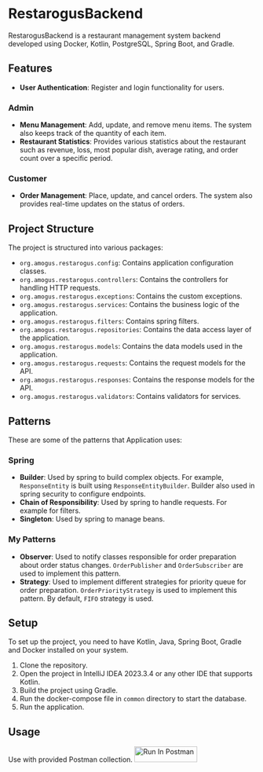 # RestarogusBackend

RestarogusBackend is a restaurant management system backend developed using Docker, Kotlin, PostgreSQL, Spring Boot, and Gradle.

## Features

- **User Authentication**: Register and login functionality for users.
### Admin
- **Menu Management**: Add, update, and remove menu items. The system also keeps track of the quantity of each item.
- **Restaurant Statistics**: Provides various statistics about the restaurant such as revenue, loss, most popular dish, average rating, and order count over a specific period.
### Customer
- **Order Management**: Place, update, and cancel orders. The system also provides real-time updates on the status of orders.

## Project Structure

The project is structured into various packages:

- `org.amogus.restarogus.config`: Contains application configuration classes.
- `org.amogus.restarogus.controllers`: Contains the controllers for handling HTTP requests.
- `org.amogus.restarogus.exceptions`: Contains the custom exceptions.
- `org.amogus.restarogus.services`: Contains the business logic of the application.
- `org.amogus.restarogus.filters`: Contains spring filters.
- `org.amogus.restarogus.repositories`: Contains the data access layer of the application.
- `org.amogus.restarogus.models`: Contains the data models used in the application.
- `org.amogus.restarogus.requests`: Contains the request models for the API.
- `org.amogus.restarogus.responses`: Contains the response models for the API.
- `org.amogus.restarogus.validators`: Contains validators for services.

## Patterns
These are some of the patterns that Application uses:
### Spring
- **Builder**: Used by spring to build complex objects. 
For example, `ResponseEntity` is built using `ResponseEntityBuilder`. 
Builder also used in spring security to configure endpoints.
- **Chain of Responsibility**: Used by spring to handle requests. 
For example for filters.
- **Singleton**: Used by spring to manage beans.
### My Patterns
- **Observer**: Used to notify classes responsible for order preparation about order status changes.
`OrderPublisher` and  `OrderSubscriber` are used to implement this pattern.
- **Strategy**: Used to implement different strategies for priority queue for order preparation.
`OrderPriorityStrategy` is used to implement this pattern. By default, `FIFO` strategy is used.

## Setup

To set up the project, you need to have Kotlin, Java, Spring Boot, Gradle and Docker installed on your system.

1. Clone the repository.
2. Open the project in IntelliJ IDEA 2023.3.4 or any other IDE that supports Kotlin.
3. Build the project using Gradle.
4. Run the docker-compose file in `common` directory to start the database.
5. Run the application.

## Usage

Use with provided Postman collection.
[<img src="https://run.pstmn.io/button.svg" alt="Run In Postman" style="width: 128px; height: 32px;">](https://app.getpostman.com/run-collection/29782245-5a7f980e-e9b8-4a75-ad9d-5244fce5edbc?action=collection%2Ffork&source=rip_markdown&collection-url=entityId%3D29782245-5a7f980e-e9b8-4a75-ad9d-5244fce5edbc%26entityType%3Dcollection%26workspaceId%3D90ede7e9-712d-4d84-b298-2b704a1d2a02)

